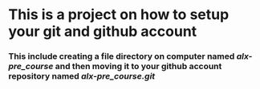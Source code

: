 # This is a project on how to setup your git and github account
### This include creating a file directory on computer named *alx-pre_course* and then moving it to your github account repository named *alx-pre_course.git*
